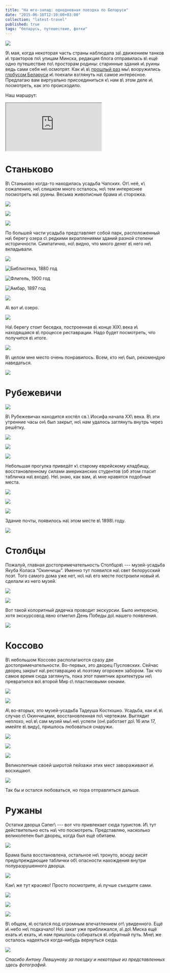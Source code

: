 ```yaml
---
title: "На юго-запад: однодневная поездка по Беларуси"
date: "2015-06-10T12:10:00+03:00"
collection: "latest-travel"
published: true
tags: "беларусь, путешествие, фотки"
---
```


![](/images/travel/2015-05-belarus/belarus-2-cover.jpg)

9\ мая, когда некоторая часть страны наблюдала за\ движением танков и\ тракторов по\ улицам Минска, редакция блога 
отправилась в\ ещё одно путешествие по\ просторам родины: старинные здания и\ руины ведь сами себя не\ осмотрят. Как 
и\ в\ [прошлый раз][part-1] мы\ вооружились [глобусом Беларуси][globus] и\ поехали взглянуть на\ самое интересное. 
Предлагаю вам виртуально присоединиться к\ нам в\ этом деле и\ посмотреть, как это происходило.

<!--more-->

Наш маршрут:

<div class="figure"><div class="embed-responsive embed-responsive-16by9">
<iframe src="https://www.google.com/maps/d/embed?mid=zTQrk0UsHD-w.k1Y1HIe6W6Vg" allowfullscreen="allowfullscreen" class="img-polaroid embed-responsive-item"></iframe>
</div></div>

# Станьково

В\ Станьково когда-то находилась усадьба Чапских. От\ неё, к\ сожалению, не\ слишком много осталось, но\ тем интереснее 
посмотреть на\ руины. Весьма живописные брама и\ сторожка. 

![](/images/travel/2015-05-belarus/stankovo-brama-1.jpg)

![](/images/travel/2015-05-belarus/stankovo-brama-2.jpg)

![](/images/travel/2015-05-belarus/stankovo-brama-3.jpg)

По большей части усадьба представляет собой парк, расположенный на\ берегу озера с\ редкими вкраплениями зданий разной 
степени историчности. Симпатично, но\ видно, что много денег в\ него не\ вкладывали. 

![](/images/travel/2015-05-belarus/stankovo-park.jpg)

![Библиотека, 1880 год](/images/travel/2015-05-belarus/stankovo-library.jpg)

![Флигель, 1900 год](/images/travel/2015-05-belarus/stankovo-outhouse.jpg)

![Амбар, 1897 год](/images/travel/2015-05-belarus/stankovo-storehouse.jpg)

![](/images/travel/2015-05-belarus/stankovo-bridge.jpg)

А\ вот и\ озеро.

![](/images/travel/2015-05-belarus/stankovo-lake.jpg)

На\ берегу стоит беседка, построенная в\ конце XIX\ века и\ находящаяся в\ процессе реставрации. Надо будет посмотреть, 
что получится в\ итоге.

![](/images/travel/2015-05-belarus/stankovo-pavillion.jpg)

В\ целом мне место очень понравилось. Всем, кто не\ был, рекомендую наведаться.

![](/images/travel/2015-05-belarus/stankovo-love-life-kud.jpg)

# Рубежевичи

![](/images/travel/2015-05-belarus/rubezhevichi-kross-kud.jpg)

В\ Рубежевичах находится костёл св.\ Иосифа начала ХХ\ века. В\ эти утренние часы он\ был закрыт, но\ нам удалось 
заглянуть внутрь через решётку.

![](/images/travel/2015-05-belarus/rubezhevichi-church-1.jpg)

![](/images/travel/2015-05-belarus/rubezhevichi-church-2.jpg)

![](/images/travel/2015-05-belarus/rubezhevichi-church-3.jpg)

Небольшая прогулка приведёт к\ старому еврейскому кладбищу, восстановленному силами американских студентов (об этом 
гласит табличка на\ входе). Не\ знаю, как вам, а\ мне нравятся подобные места.

![](/images/travel/2015-05-belarus/rubezhevichi-graveyard-1.jpg)

![](/images/travel/2015-05-belarus/rubezhevichi-graveyard-2-kud.jpg)

![](/images/travel/2015-05-belarus/rubezhevichi-graveyard-3.jpg)

Здание почты, появилось на\ этом месте в\ 1898\ году.

![](/images/travel/2015-05-belarus/rubezhevichi-post-office.jpg)

# Столбцы

Пожалуй, главная достопримечательность Столбцов\ --- музей-усадьба Якуба Коласа “Окинчицы”. Именно тут появился на\ свет 
белорусский поэт. Того самого дома уже нет, но\ на\ его месте построили новый и\ сделали из него музей.

![](/images/travel/2015-05-belarus/stolbcy-overview.jpg)

![](/images/travel/2015-05-belarus/stolbcy-museum.jpg)

Вот такой колоритный дядечка проводит экскурсии. Было интересно, хотя экскурсовод явно отметил День Победы до\ нашего 
появления.

![](/images/travel/2015-05-belarus/stolbcy-guide.jpg)

# Коссово

В\ небольшом Коссово располагаются сразу две достопримечательности. Во-первых, это дворец Пусловских. Сейчас дворец 
закрыт на\ реставрацию и\ поэтому огорожен забором. Так что самое время сюда заглянуть, пока этот памятник 
архитектуры не\ превратился во\ второй Мир с\ пластиковыми окнами.

![](/images/travel/2015-05-belarus/kossovo-palace-1-kud.jpg)

![](/images/travel/2015-05-belarus/kossovo-palace-2.jpg)

А\ во-вторых, это музей-усадьба Тадеуша Костюшко. Усадьба, как и\ в\ случае с\ Окинчицами, восстановленная 
по\ чертежам. Выглядит неплохо, но\ в\ сам музей мы\ не\ успели (он\ работает до\ 16 или 17, имейте в\ виду), пришлось 
любоваться снаружи.

![](/images/travel/2015-05-belarus/kossovo-museum-1.jpg)

![](/images/travel/2015-05-belarus/kossovo-museum-2.jpg)

![](/images/travel/2015-05-belarus/kossovo-museum-3-kud.jpg)

Великолепные своей широтой пейзажи этих мест завораживают и\ восхищают.

![](/images/travel/2015-05-belarus/kossovo-nature.jpg)

Так бы и остался любоваться, но пора отправляться дальше.

# Ружаны

Остатки дворца Сапег\ --- вот что привлекает сюда туристов. И\ тут действительно есть на\ что посмотреть. Представляю, 
насколько великолепен был дворец, когда был ещё обитаем.

![](/images/travel/2015-05-belarus/ruzhany-first.jpg)

Брама была восстановлена, остальное не\ тронуто, всюду висят предупреждающие таблички об\ опасности нахождения внутри 
полуразрушенного дворца.

![](/images/travel/2015-05-belarus/ruzhany-brama.jpg)

Как\ же тут красиво! Просто посмотрите, а\ лучше съездите сами.

![](/images/travel/2015-05-belarus/ruzhany-view-1.jpg)

![](/images/travel/2015-05-belarus/ruzhany-view-2.jpg)

![](/images/travel/2015-05-belarus/ruzhany-view-3.jpg)

В\ общем, я\ остался под огромным впечатлением от\ увиденного. Ещё и\ небо не\ подкачало! Но\ закат уже приближался, 
а\ до\ Миска ещё ехать и\ ехать, и\ нам пришлось собираться в\ обратный путь. Мне\ же осталось надеяться когда-нибудь 
вернуться сюда.

![](/images/travel/2015-05-belarus/ruzhany-last.jpg)

*Спасибо Антону Левшунову за поездку и некоторые из представленных здесь фотографий.*

[globus]: http://globus.tut.by/ 
[part-1]: /post/belarus-2015-1/
